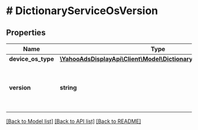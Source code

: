 # # DictionaryServiceOsVersion

## Properties

Name | Type | Description | Notes
------------ | ------------- | ------------- | -------------
**device_os_type** | [**\YahooAdsDisplayApi\Client\Model\DictionaryServiceDeviceOsType**](DictionaryServiceDeviceOsType.md) |  | [optional]
**version** | **string** | &lt;div lang&#x3D;\&quot;ja\&quot;&gt;OSバージョンです。&lt;/div&gt; &lt;div lang&#x3D;\&quot;en\&quot;&gt;OS Version&lt;/div&gt; | [optional]

[[Back to Model list]](../../README.md#models) [[Back to API list]](../../README.md#endpoints) [[Back to README]](../../README.md)

